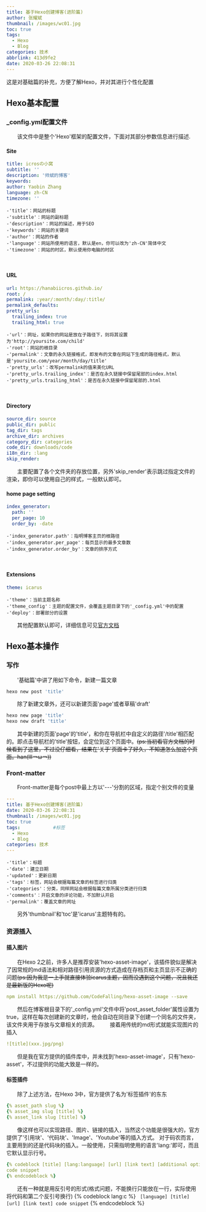 ```yaml
---
title: 基于Hexo创建博客(进阶篇)
author: 张耀斌
thumbnail: /images/wc01.jpg
toc: true
tags:
  - Hexo
  - Blog
categories: 技术
abbrlink: 413d9fe2
date: 2020-03-26 22:08:31
---
```

这是对基础篇的补充，方便了解Hexo，并对其进行个性化配置

<!--more-->
## **Hexo基本配置**
### _config.yml配置文件
　　该文件中是整个'Hexo'框架的配置文件，下面对其部分参数信息进行描述.
#### Site
```yml
title: icrosの小窝
subtitle: ''
description: '帅斌的博客'
keywords:
author: Yaobin Zhang
language: zh-CN
timezone: ''
```

    -'title'：网站的标题
    -'subtitle'：网站的副标题
    -'description'：网站的描述，用于SEO
    -'keywords'：网站的关键词
    -'author'：网站的作者
    -'language'：网站所使用的语言，默认是en，你可以改为'zh-CN'简体中文
    -'timezone'：网站的时区，默认使用你电脑的时区

<br/>

#### URL
```yml
url: https://hanabiicros.github.io/
root: /
permalink: :year/:month/:day/:title/
permalink_defaults:
pretty_urls:
  trailing_index: true 
  trailing_html: true
```

    -'url'：网址，如果你的网站是放在子路径下，则将其设置为'http://yoursite.com/child'
    -'root'：网站的根目录
    -'permalink'：文章的永久链接格式，即发布的文章在网站下生成的路径格式，默认是'yoursite.com/year/month/day/title'
    -'pretty_urls'：改写permalink的值来美化URL
    -'pretty_urls.trailing_index'：是否在永久链接中保留尾部的index.html
    -'pretty_urls.trailing_html'：是否在永久链接中保留尾部的.html

<br/>

#### Directory
```yml
source_dir: source
public_dir: public
tag_dir: tags
archive_dir: archives
category_dir: categories
code_dir: downloads/code
i18n_dir: :lang
skip_render:
```
　　主要配置了各个文件夹的存放位置，另外'skip_render'表示跳过指定文件的渲染，即你可以使用自己的样式，一般默认即可。
<br/>

#### home page setting
```yml
index_generator:
  path: ''
  per_page: 10
  order_by: -date
```

    -'index_generator.path'：指明博客主页的根路径
    -'index_generator.per_page'：每页显示的最多文章数
    -'index_generator.order_by'：文章的排序方式

<br/>

#### Extensions
```yml
theme: icarus
```
    -'theme'：当前主题名称
    -'theme_config'：主题的配置文件，会覆盖主题目录下的'_config.yml'中的配置
    -'deploy'：部署部分的设置

　　其他配置默认即可，详细信息可见[官方文档](https://hexo.io/zh-cn/docs)
<br/>

## **Hexo基本操作**
### 写作
　　'基础篇'中讲了用如下命令，新建一篇文章
```bash
hexo new post 'title'
```
　　除了新建文章外，还可以新建页面'page'或者草稿'draft'
```bash
hexo new page 'title'
hexo new draft 'title'
```
　　其中新建的页面'page'的'title'，和你在导航栏中自定义的路径'/title'相匹配的。即点击导航栏的'title'按钮，会定位到这个页面中。~~(ps:当初看官方文档的时候看到了这里，不过没仔细看，结果在'关于'页面卡了好久，不知道怎么加这个页面。han(lll￢ω￢))~~
<br/>

### Front-matter
　　Front-matter是每个post中最上方以'---'分割的区域，指定个别文件的变量
```yml
---
title: 基于Hexo创建博客(进阶篇)
date: 2020-03-26 22:08:31
thumbnail: /images/wc01.jpg
toc: true
tags:            #标签
  - Hexo
  - Blog
categories: 技术
---
```

    -'title'：标题
    -'date'：建立日期
    -'updated'：更新日期
    -'tags'：标签，网站会根据每篇文章的标签进行归类
    -'categories'：分类，同样网站会根据每篇文章所属分类进行归类
    -'comments'：开启文章的评论功能，不加默认开启
    -'permalink'：覆盖文章的网址

　　另外'thumbnail'和'toc'是'icarus'主题特有的。
<br/>

### 资源插入

#### 插入图片
　　在Hexo 2之前，许多人是推荐安装'hexo-asset-image'，该插件貌似是解决了因常规的md语法和相对路径引用资源的方式造成在存档页和主页显示不正确的问题~~(ps:因为我是一上手就直接体验icarus主题，因而没遇到这个问题，况且我还是最新版的Hexo呢)~~
```yml
npm install https://github.com/CodeFalling/hexo-asset-image --save
```
　　然后在博客根目录下的'_config.yml'文件中将'post_asset_folder'属性设置为true，这样在每次创建新的文章时，他会自动在同目录下创建一个同名的文件夹，该文件夹用于存放与文章相关的资源。
　　接着用传统的md形式就能实现图片的插入
```yml
![title](xxx.jpg/png)
```
　　但是我在官方提供的插件库中，并未找到'hexo-asset-image'，只有'hexo-asset'，不过提供的功能大致是一样的。
<br/>

#### 标签插件
　　除了上述方法，在Hexo 3中，官方提供了名为'标签插件'的东东
```yml
{% asset_path slug %}
{% asset_img slug [title] %}
{% asset_link slug [title] %}
```
　　像这样也可以实现路径、图片、链接的插入，当然这个功能是很强大的，官方提供了'引用块'、'代码块'、'Image'、'Youtube'等的插入方式。
对于码农而言，主要用到的还是代码块的插入。一般使用，只需指明使用的语言'lang:'即可，而且它默认显示行号。
```yml
{% codeblock [title] [lang:language] [url] [link text] [additional options] %}
code snippet
{% endcodeblock %}
```
　　还有一种就是用反引号的形式(格式问题，不能换行只能放在一行，实际使用将代码和第二个反引号换行)
{% codeblock lang:c %}
``` [language] [title] [url] [link text] code snippet```
{% endcodeblock %}

